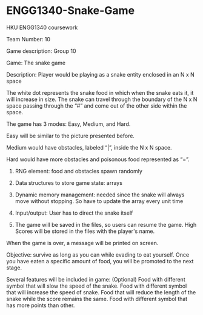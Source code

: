 # ENGG1340-Snake-Game
HKU ENGG1340 coursework

Team Number: 10

Game description:
Group 10

Game: The snake game

Description:
Player would be playing as a snake entity enclosed in an N x N space


The white dot represents the snake food in which when the snake eats it, it will increase in size.
The snake can travel through the boundary of the N x N space passing through the “#” and come out of the other side within the space. 

The game has 3 modes: Easy, Medium, and Hard.

Easy will be similar to the picture presented before.

Medium would have obstacles, labeled “|”,  inside the N x N space.

Hard would have more obstacles and poisonous food represented as “=”.

1. RNG element: food and obstacles spawn randomly

2. Data structures to store game state: arrays

3. Dynamic memory management: needed since the snake will always move without stopping. So have to update the array every unit time 

4. Input/output: User has to direct the snake itself

5. The game will be saved in the files, so users can resume the game. High Scores will be stored in the files with the player's name.

When the game is over, a message will be printed on screen.

Objective: survive as long as you can while evading to eat yourself. Once you have eaten a specific amount of food, you will be promoted to the next stage. 

Several features will be included in game: (Optional)
Food with different symbol that will slow the speed of the snake.
Food with different symbol that will increase the speed of snake.
Food that will reduce the length of the snake while the score remains the same.
Food with different symbol that has more points than other.

